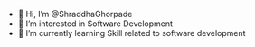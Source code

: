 - 👋 Hi, I’m @ShraddhaGhorpade
- 👀 I’m interested in Software Development
- 🌱 I’m currently learning Skill related to software development

<!---
ShraddhaGhorpade/ShraddhaGhorpade is a ✨ special ✨ repository because its `README.md` (this file) appears on your GitHub profile.
You can click the Preview link to take a look at your changes.
--->
